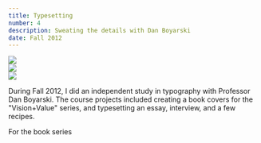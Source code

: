 ```yaml
---
title: Typesetting
number: 4
description: Sweating the details with Dan Boyarski
date: Fall 2012
---
```


<div class="images">
  <div>
    <img src="/assets/images/typography/aq-crop.png"/>
  </div>
  <div>
    <img src="/assets/images/typography/terry-pratchett.png"/>
  </div>
  <div>
    <img src="/assets/images/typography/recipe1.png"/>
  </div>
</div>
<div class="project-overview">
  <p>During Fall 2012, I did an independent study in typography with Professor Dan Boyarski. The course projects included creating a book covers for the "Vision+Value" series, and typesetting an essay, interview, and a few recipes.</p>
  <p>For the book series</p>
</div>